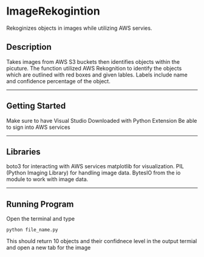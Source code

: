# ImageRekogintion
Rekoginizes objects in images while utilizing AWS servies.

## Description
Takes images from AWS S3 buckets then identifies objects within the picuture. The function utilized AWS
Rekognition to identify the objects which are outlined with red boxes and given lables. Labels include
name and confidence percentage of the object.

---

## Getting Started
Make sure to have Visual Studio Downloaded with Python Extension
Be able to sign into AWS services

--- 

## Libraries
boto3 for interacting with AWS services
matplotlib for visualization.
PIL (Python Imaging Library) for handling image data.
BytesIO from the io module to work with image data.

--- 

## Running Program
Open the terminal and type

    python file_name.py

This should return 10 objects and their confidnece level in the output termial and open a new tab for the image
